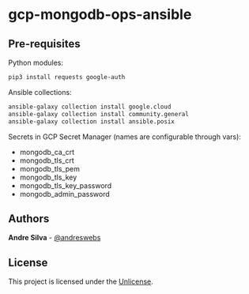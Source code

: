# gcp-mongodb-ops-ansible

## Pre-requisites

Python modules:

```sh
pip3 install requests google-auth
```

Ansible collections:

```sh
ansible-galaxy collection install google.cloud
ansible-galaxy collection install community.general
ansible-galaxy collection install ansible.posix
```

Secrets in GCP Secret Manager (names are configurable through vars):

- mongodb_ca_crt
- mongodb_tls_crt
- mongodb_tls_pem
- mongodb_tls_key
- mongodb_tls_key_password
- mongodb_admin_password

## Authors

**Andre Silva** - [@andreswebs](https://github.com/andreswebs)

## License

This project is licensed under the [Unlicense](UNLICENSE.md).
